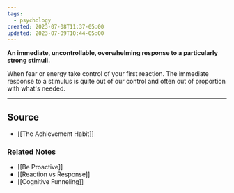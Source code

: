 ```yaml
---
tags:
  - psychology
created: 2023-07-08T11:37-05:00
updated: 2023-07-09T10:44-05:00
---
```

**An immediate, uncontrollable, overwhelming response to a particularly strong stimuli.**

When fear or energy take control of your first reaction. The immediate response to a stimulus is quite out of our control and often out of proportion with what's needed.

---

## Source
- [[The Achievement Habit]]

### Related Notes
- [[Be Proactive]] 
- [[Reaction vs Response]] 
- [[Cognitive Funneling]]